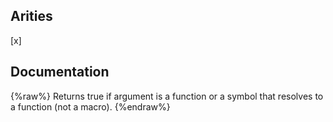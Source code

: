 ## Arities
[x]

## Documentation
{%raw%}
Returns true if argument is a function or a symbol that resolves to
  a function (not a macro).
{%endraw%}
